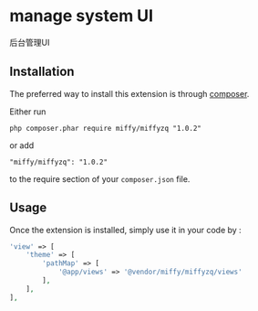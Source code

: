 manage system UI
================
后台管理UI

Installation
------------

The preferred way to install this extension is through [composer](http://getcomposer.org/download/).

Either run

```
php composer.phar require miffy/miffyzq "1.0.2"
```

or add

```
"miffy/miffyzq": "1.0.2"
```

to the require section of your `composer.json` file.


Usage
-----

Once the extension is installed, simply use it in your code by  :

```php
'view' => [
    'theme' => [
        'pathMap' => [
            '@app/views' => '@vendor/miffy/miffyzq/views'
        ],
    ],
],
```